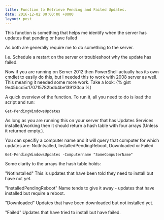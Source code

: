 ```yaml
---
title: Function to Retrieve Pending and Failed Updates.
date: 2016-12-02 00:00:00 +0000
layout: post
---
```

This function is something that helps me identify when the server has updates that pending or have failed
<!--more-->As both are generally require me to do something to the server.
I.e. Schedule a restart on the server or troubleshoot why the update has failed.

Now if you are running on Server 2012 then PowerShell actually has its own cmdlet to easily do this, but I needed this to work with 2008 server as well. This meaning it needed some more work.
Take a look:
{% gist 9e45bcc5c170715782bdb4be139130ca %}

A quick overview of the function. To run it, all you need to do is load the script and run:

``` Get-PendingWindowsUpdates ```

As long as you are running this on your server that has Updates Services installed/working then it should return a hash table with four arrays (Unless it returned empty.).

You can specifiy a computer name and it will query that computer for which updates are: NotIntsalled, InstalledPendingReboot, Downloaded or Failed.

``` Get-PendingWindowsUpdates -Computername "SomeComputerName" ```

Some clarity to the arrays the hash table holds:

"NotInstalled"
This is updates that have been told they need to install but have not yet.

"InstalledPendingReboot"
Name tends to give it away - updates that have installed but require a reboot.

"Downloaded"
Updates that have been downloaded but not installed yet.

"Failed"
Updates that have tried to install but have failed.

